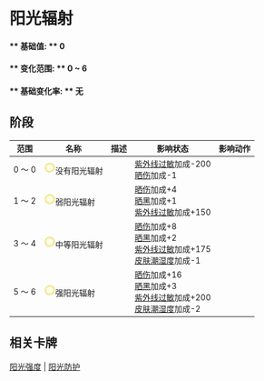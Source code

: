 # 阳光辐射  
#### ** 基础值: ** 0   
#### ** 变化范围: ** 0 ~ 6  
#### ** 基础变化率: ** 无   
## 阶段  
范围  |  名称  |  描述  |  影响状态  |  影响动作  
----  |  ----  |  ----  |  ----  |  ----  
0 ～ 0  |  <img decoding="async" src="Sprite/SunIcon.png" href="a.md" style="max-width:20px;max-height:20px;">没有阳光辐射  |    |  [紫外线过敏](SunAllergy.md)加成-200<br>[晒伤](Sunburn.md)加成-1  |    
1 ～ 2  |  <img decoding="async" src="Sprite/SunIcon.png" href="a.md" style="max-width:20px;max-height:20px;">弱阳光辐射  |    |  [晒伤](Sunburn.md)加成+4<br>[晒黑](Tanning.md)加成+1<br>[紫外线过敏](SunAllergy.md)加成+150  |    
3 ～ 4  |  <img decoding="async" src="Sprite/SunIcon.png" href="a.md" style="max-width:20px;max-height:20px;">中等阳光辐射  |    |  [晒伤](Sunburn.md)加成+8<br>[晒黑](Tanning.md)加成+2<br>[紫外线过敏](SunAllergy.md)加成+175<br>[皮肤潮湿度](SkinHumidity.md)加成-1  |    
5 ～ 6  |  <img decoding="async" src="Sprite/SunIcon.png" href="a.md" style="max-width:20px;max-height:20px;">强阳光辐射  |    |  [晒伤](Sunburn.md)加成+16<br>[晒黑](Tanning.md)加成+3<br>[紫外线过敏](SunAllergy.md)加成+200<br>[皮肤潮湿度](SkinHumidity.md)加成-2  |    
## 相关卡牌  
[阳光强度](SunStrength.md)  |  [阳光防护](SunProtection.md)  


<script>document.title="阳光辐射 - 卡牌生存百科 Card Survival Wiki";</script>
